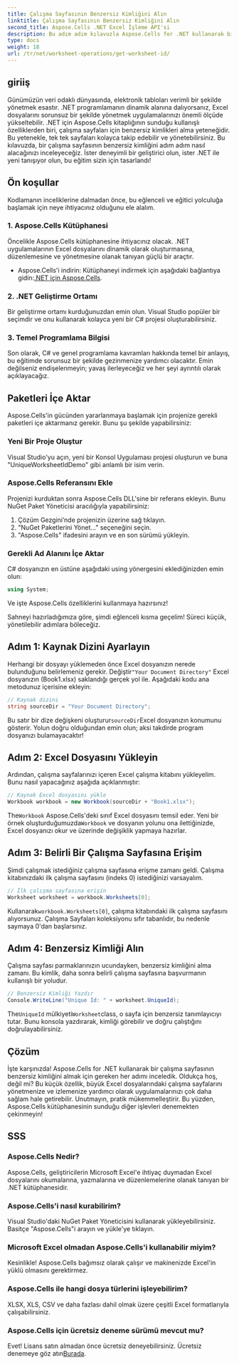```yaml
---
title: Çalışma Sayfasının Benzersiz Kimliğini Alın
linktitle: Çalışma Sayfasının Benzersiz Kimliğini Alın
second_title: Aspose.Cells .NET Excel İşleme API'si
description: Bu adım adım kılavuzla Aspose.Cells for .NET kullanarak bir çalışma sayfasının benzersiz kimliğini nasıl alacağınızı öğrenin. Elektronik tablolarınızı daha verimli yönetin.
type: docs
weight: 18
url: /tr/net/worksheet-operations/get-worksheet-id/
---
```

## giriiş
Günümüzün veri odaklı dünyasında, elektronik tabloları verimli bir şekilde yönetmek esastır. .NET programlamanın dinamik alanına dalıyorsanız, Excel dosyalarını sorunsuz bir şekilde yönetmek uygulamalarınızı önemli ölçüde yükseltebilir. .NET için Aspose.Cells kitaplığının sunduğu kullanışlı özelliklerden biri, çalışma sayfaları için benzersiz kimlikleri alma yeteneğidir. Bu yetenekle, tek tek sayfaları kolayca takip edebilir ve yönetebilirsiniz. Bu kılavuzda, bir çalışma sayfasının benzersiz kimliğini adım adım nasıl alacağınızı inceleyeceğiz. İster deneyimli bir geliştirici olun, ister .NET ile yeni tanışıyor olun, bu eğitim sizin için tasarlandı!
## Ön koşullar
Kodlamanın inceliklerine dalmadan önce, bu eğlenceli ve eğitici yolculuğa başlamak için neye ihtiyacınız olduğunu ele alalım.
### 1. Aspose.Cells Kütüphanesi
Öncelikle Aspose.Cells kütüphanesine ihtiyacınız olacak. .NET uygulamalarının Excel dosyalarını dinamik olarak oluşturmasına, düzenlemesine ve yönetmesine olanak tanıyan güçlü bir araçtır. 
-  Aspose.Cells'i indirin: Kütüphaneyi indirmek için aşağıdaki bağlantıya gidin:[.NET için Aspose.Cells](https://releases.aspose.com/cells/net/).
### 2. .NET Geliştirme Ortamı
Bir geliştirme ortamı kurduğunuzdan emin olun. Visual Studio popüler bir seçimdir ve onu kullanarak kolayca yeni bir C# projesi oluşturabilirsiniz.
### 3. Temel Programlama Bilgisi
Son olarak, C# ve genel programlama kavramları hakkında temel bir anlayış, bu eğitimde sorunsuz bir şekilde gezinmenize yardımcı olacaktır. Emin değilseniz endişelenmeyin; yavaş ilerleyeceğiz ve her şeyi ayrıntılı olarak açıklayacağız.
## Paketleri İçe Aktar
Aspose.Cells'in gücünden yararlanmaya başlamak için projenize gerekli paketleri içe aktarmanız gerekir. Bunu şu şekilde yapabilirsiniz:
### Yeni Bir Proje Oluştur
Visual Studio'yu açın, yeni bir Konsol Uygulaması projesi oluşturun ve buna "UniqueWorksheetIdDemo" gibi anlamlı bir isim verin.
### Aspose.Cells Referansını Ekle
Projenizi kurduktan sonra Aspose.Cells DLL'sine bir referans ekleyin. Bunu NuGet Paket Yöneticisi aracılığıyla yapabilirsiniz:
1. Çözüm Gezgini’nde projenizin üzerine sağ tıklayın.
2. "NuGet Paketlerini Yönet…" seçeneğini seçin.
3. "Aspose.Cells" ifadesini arayın ve en son sürümü yükleyin.
### Gerekli Ad Alanını İçe Aktar
C# dosyanızın en üstüne aşağıdaki using yönergesini eklediğinizden emin olun:
```csharp
using System;
```
Ve işte Aspose.Cells özelliklerini kullanmaya hazırsınız!

Sahneyi hazırladığımıza göre, şimdi eğlenceli kısma geçelim! Süreci küçük, yönetilebilir adımlara böleceğiz.
## Adım 1: Kaynak Dizini Ayarlayın
 Herhangi bir dosyayı yüklemeden önce Excel dosyanızın nerede bulunduğunu belirlemeniz gerekir. Değiştir`"Your Document Directory"` Excel dosyanızın (Book1.xlsx) saklandığı gerçek yol ile.
Aşağıdaki kodu ana metodunuz içerisine ekleyin:
```csharp
// Kaynak dizini
string sourceDir = "Your Document Directory";
```
 Bu satır bir dize değişkeni oluşturur`sourceDir`Excel dosyanızın konumunu gösterir. Yolun doğru olduğundan emin olun; aksi takdirde program dosyanızı bulamayacaktır!
## Adım 2: Excel Dosyasını Yükleyin
Ardından, çalışma sayfalarınızı içeren Excel çalışma kitabını yükleyelim. Bunu nasıl yapacağınız aşağıda açıklanmıştır:
```csharp
// Kaynak Excel dosyasını yükle
Workbook workbook = new Workbook(sourceDir + "Book1.xlsx");
```
 The`Workbook` Aspose.Cells'deki sınıf Excel dosyasını temsil eder. Yeni bir örnek oluşturduğumuzda`Workbook` ve dosyanın yolunu ona ilettiğinizde, Excel dosyanızı okur ve üzerinde değişiklik yapmaya hazırlar.
## Adım 3: Belirli Bir Çalışma Sayfasına Erişim
Şimdi çalışmak istediğiniz çalışma sayfasına erişme zamanı geldi. Çalışma kitabınızdaki ilk çalışma sayfasını (indeks 0) istediğinizi varsayalım.
```csharp
// İlk çalışma sayfasına erişin
Worksheet worksheet = workbook.Worksheets[0];
```
 Kullanarak`workbook.Worksheets[0]`, çalışma kitabındaki ilk çalışma sayfasını alıyorsunuz. Çalışma Sayfaları koleksiyonu sıfır tabanlıdır, bu nedenle saymaya 0'dan başlarsınız.
## Adım 4: Benzersiz Kimliği Alın
Çalışma sayfası parmaklarınızın ucundayken, benzersiz kimliğini alma zamanı. Bu kimlik, daha sonra belirli çalışma sayfasına başvurmanın kullanışlı bir yoludur.
```csharp
// Benzersiz Kimliği Yazdır
Console.WriteLine("Unique Id: " + worksheet.UniqueId);
```
 The`UniqueId` mülkiyeti`Worksheet`class, o sayfa için benzersiz tanımlayıcıyı tutar. Bunu konsola yazdırarak, kimliği görebilir ve doğru çalıştığını doğrulayabilirsiniz. 
## Çözüm
İşte karşınızda! Aspose.Cells for .NET kullanarak bir çalışma sayfasının benzersiz kimliğini almak için gereken her adımı inceledik. Oldukça hoş, değil mi? Bu küçük özellik, büyük Excel dosyalarındaki çalışma sayfalarını yönetmenize ve izlemenize yardımcı olarak uygulamalarınızı çok daha sağlam hale getirebilir. Unutmayın, pratik mükemmelleştirir. Bu yüzden, Aspose.Cells kütüphanesinin sunduğu diğer işlevleri denemekten çekinmeyin!
## SSS
### Aspose.Cells Nedir?
Aspose.Cells, geliştiricilerin Microsoft Excel'e ihtiyaç duymadan Excel dosyalarını okumalarına, yazmalarına ve düzenlemelerine olanak tanıyan bir .NET kütüphanesidir.
### Aspose.Cells'i nasıl kurabilirim?
Visual Studio'daki NuGet Paket Yöneticisini kullanarak yükleyebilirsiniz. Basitçe "Aspose.Cells"i arayın ve yükle'ye tıklayın.
### Microsoft Excel olmadan Aspose.Cells'i kullanabilir miyim?
Kesinlikle! Aspose.Cells bağımsız olarak çalışır ve makinenizde Excel'in yüklü olmasını gerektirmez.
### Aspose.Cells ile hangi dosya türlerini işleyebilirim?
XLSX, XLS, CSV ve daha fazlası dahil olmak üzere çeşitli Excel formatlarıyla çalışabilirsiniz.
### Aspose.Cells için ücretsiz deneme sürümü mevcut mu?
 Evet! Lisans satın almadan önce ücretsiz deneyebilirsiniz. Ücretsiz denemeye göz atın[Burada](https://releases.aspose.com/).